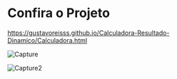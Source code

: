 # Confira o Projeto

https://gustavoreisss.github.io/Calculadora-Resultado-Dinamico/Calculadora.html

![Capture](C:\Users\xfeni\Desktop\Capture.PNG)

![Capture2](C:\Users\xfeni\Desktop\Capture2.PNG)

